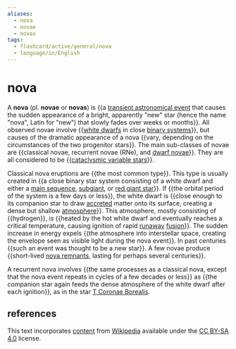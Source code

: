 ```yaml
---
aliases:
  - nova
  - novae
  - novas
tags:
  - flashcard/active/general/nova
  - language/in/English
---
```


# nova

A __nova__ (pl. __novae__ or __novas__) is {{a [transient astronomical event](time-domain%20astronomy.md) that causes the sudden appearance of a bright, apparently "new" star (hence the name "nova", Latin for "new") that slowly fades over weeks or months}}. All observed novae involve {{[white dwarfs](white%20dwarf.md) in close [binary systems](binary%20star.md)}}, but causes of the dramatic appearance of a nova {{vary, depending on the circumstances of the two progenitor stars}}. The main sub-classes of novae are {{classical novae, recurrent novae (RNe), and [dwarf novae](dwarf%20nova.md)}}. They are all considered to be {{[cataclysmic variable stars](cataclysmic%20variable%20star.md)}}. <!--SR:!2025-02-20,135,270!2025-01-07,112,290!2025-05-22,219,330!2024-11-18,73,270!2024-11-18,67,250-->

Classical nova eruptions are {{the most common type}}. This type is usually created in {{a close binary star system consisting of a white dwarf and either a [main sequence](main%20sequence.md), [subgiant](subgiant.md), or [red giant star](red%20giant.md)}}. If {{the orbital period of the system is a few days or less}}, the white dwarf is {{close enough to its companion star to draw [accreted](accretion%20(astrophysics).md) matter onto its surface, creating a dense but shallow [atmosphere](stellar%20atmosphere.md)}}. This atmosphere, mostly consisting of {{hydrogen}}, is {{heated by the hot white dwarf and eventually reaches a critical temperature, causing ignition of rapid [runaway](thermal%20runaway.md) [fusion](nuclear%20fusion.md)}}. The sudden increase in energy expels {{the atmosphere into interstellar space, creating the envelope seen as visible light during the nova event}}. In past centuries {{such an event was thought to be a new star}}. A few novae produce {{short-lived [nova remnants](nova%20remnant.md), lasting for perhaps several centuries}}. <!--SR:!2025-06-29,253,330!2025-04-14,188,310!2025-01-07,110,290!2024-12-11,86,290!2025-03-04,153,310!2024-11-01,55,250!2025-06-13,241,330!2025-04-02,176,310!2025-01-11,107,270-->

A recurrent nova involves {{the same processes as a classical nova, except that the nova event repeats in cycles of a few decades or less}} as {{the companion star again feeds the dense atmosphere of the white dwarf after each ignition}}, as in the star [T Coronae Borealis](T%20Coronae%20Borealis.md). <!--SR:!2025-01-03,103,290!2024-11-28,77,270-->

## references

This text incorporates [content](https://en.wikipedia.org/wiki/nova) from [Wikipedia](Wikipedia.md) available under the [CC BY-SA 4.0](https://creativecommons.org/licenses/by-sa/4.0/) license.
